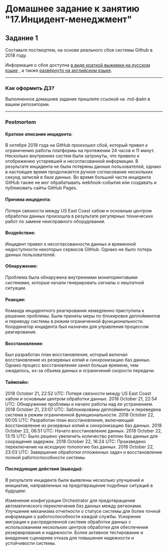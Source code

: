 # Домашнее задание к занятию "17.Инцидент-менеджмент"

## Задание 1

Составьте постмортем, на основе реального сбоя системы Github в 2018 году.

Информация о сбое доступна [в виде краткой выжимки на русском языке](https://habr.com/ru/post/427301/) , а
также [развёрнуто на английском языке](https://github.blog/2018-10-30-oct21-post-incident-analysis/).


---

### Как оформить ДЗ?

Выполненное домашнее задание пришлите ссылкой на .md-файл в вашем репозитории.

---

### Postmortem

#### Краткое описание инцидента:
В октябре 2018 года на GitHub произошел сбой, который привел к ограничению работы платформы на протяжении 24 часов и 11 минут. Несколько внутренних систем были затронуты, что привело к отображению устаревшей и несогласованной информации. В результате инцидента не были потеряны данные пользователей, однако в настоящее время продолжается ручное согласование нескольких секунд записей в базе данных. Во время большей части инцидента GitHub также не мог обрабатывать webhook-события или создавать и публиковать сайты GitHub Pages.

#### Причина инцидента:
Потеря связности между US East Coast хабом и основным центром обработки данных произошла в результате регулярных технических работ по замене неисправного оборудования.

#### Воздействие:
Инцидент привел к несогласованности данных и временной недоступности некоторых сервисов GitHub. Однако не было потерь данных пользователей.

#### Обнаружение:
Проблема была обнаружена внутренними мониторинговыми системами, которые начали генерировать сигналы о нештатной ситуации.

#### Реакция:
Команда инцидентного реагирования немедленно приступила к решению проблемы. Были приняты меры по блокировке деплойментов и переводу системы в режим ограниченной функциональности. Координатор инцидента был назначен для управления процессом реагирования.

#### Восстановление:
Был разработан план восстановления, который включал восстановление из резервных копий и синхронизацию баз данных. Однако процесс восстановления занял больше времени, чем ожидалось, из-за объема данных и ограничений скорости передачи.

#### Таймлайн:

2018 October 21, 22:52 UTC: Потеря связности между US East Coast хабом и основным центром обработки данных.
2018 October 21, 22:54 UTC: Обнаружение проблемы и начало работы над ее устранением.
2018 October 21, 23:07 UTC: Заблокированы деплойменты и переведена система в режим ограниченной функциональности.
2018 October 22, 00:05 UTC: Разработан план восстановления, включающий восстановление из резервных копий и синхронизацию баз данных.
2018 October 22, 06:51 UTC: Начато восстановление данных.
2018 October 22, 13:15 UTC: Было решено увеличить количество реплик баз данных для сокращения задержек.
2018 October 22, 16:24 UTC: Произведено переключение на исходную топологию баз данных.
2018 October 22, 23:03 UTC: Завершение обработки отложенных задач и восстановление полной работоспособности системы.

#### Последующие действия (выводы):
В результате инцидента были выявлены несколько улучшений и инициатив, направленных на предотвращение подобных ситуаций в будущем:

Изменение конфигурации Orchestrator для предотвращения автоматического переключения баз данных между регионами.
Улучшение механизма отчетности о статусе системы для более точной информации о работоспособности каждой службы.
Ускорение миграции к распределенной системе обработки данных с использованием нескольких центров обработки для обеспечения резервирования и надежности.
Более активное тестирование и внедрение сценариев отказа для повышения надежности и устойчивости системы.
